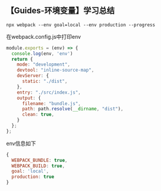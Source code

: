 ## 【Guides-环境变量】学习总结


```shell
npx webpack --env goal=local --env production --progress
```
在webpack.config.js中打印env
```js
module.exports = (env) => {
  console.log(env, 'env')
  return {
    mode: "development",
    devtool: "inline-source-map",
    devServer: {
      static: "./dist",
    },
    entry: "./src/index.js",
    output: {
      filename: "bundle.js",
      path: path.resolve(__dirname, "dist"),
      clean: true,
    }
  };
};
```
env信息如下
```js
{
  WEBPACK_BUNDLE: true,
  WEBPACK_BUILD: true,
  goal: 'local',
  production: true
}
```